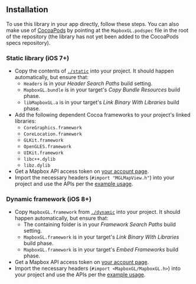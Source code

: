 ## Installation

To use this library in your app directly, follow these steps. You can also make use of [CocoaPods](http://cocoapods.org) by pointing at the `MapboxGL.podspec` file in the root of the repository (the library has not yet been added to the CocoaPods specs repository). 

### Static library (iOS 7+)

 * Copy the contents of [`./static`](./static) into your project. It should happen automatically, but ensure that: 
   - `Headers` is in your *Header Search Paths* build setting. 
   - `MapboxGL.bundle` is in your target's *Copy Bundle Resources* build phase. 
   - `libMapboxGL.a` is in your target's *Link Binary With Libraries* build phase. 
 * Add the following dependent Cocoa frameworks to your project's linked libraries: 
   - `CoreGraphics.framework`
   - `CoreLocation.framework`
   - `GLKit.framework`
   - `OpenGLES.framework`
   - `UIKit.framework`
   - `libc++.dylib`
   - `libz.dylib`
 * Get a Mapbox API access token on [your account page](https://mapbox.com/account/apps). 
 * Import the necessary headers (`#import "MGLMapView.h"`) into your project and use the APIs per the [example usage](../README.md#example-usage). 

### Dynamic framework (iOS 8+)

 * Copy `MapboxGL.framework` from [`./dynamic`](./dynamic) into your project. It should happen automatically, but ensure that: 
   - The containing folder is in your *Framework Search Paths* build setting. 
   - `MapboxGL.framework` is in your target's *Link Binary With Libraries* build phase. 
   - `MapboxGL.framework` is in your target's *Embed Frameworks* build phase. 
 * Get a Mapbox API access token on [your account page](https://mapbox.com/account/apps). 
 * Import the necessary headers (`#import <MapboxGL/MapboxGL.h>`) into your project and use the APIs per the [example usage](../README.md#example-usage). 
